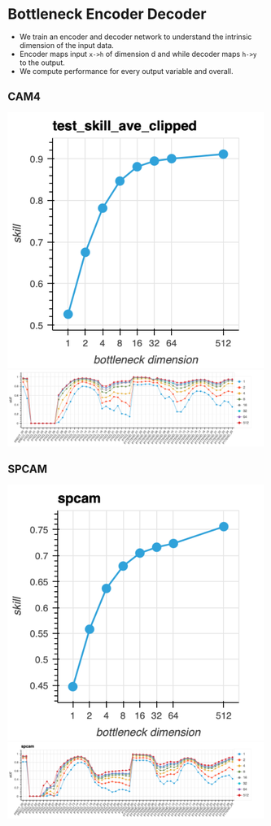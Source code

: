 # Bottleneck Encoder Decoder
- We train an encoder and decoder network to understand the intrinsic dimension of the input data.  
- Encoder maps input `x->h` of dimension d and while decoder maps `h->y` to the output.  
- We compute performance for every output variable and overall.  

## CAM4
[![](plot_bottleneck_ave_cam4.png)](plot_bottleneck_ave_cam4.png)[![](plot_bottleneck_cam4.png)](plot_bottleneck_cam4.png)


## SPCAM
[![](plot_bottleneck_ave_spcam.png)](plot_bottleneck_ave_spcam.png)[![](plot_bottleneck_spcam.png)](plot_bottleneck_spcam.png)